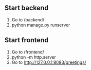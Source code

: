 ## Start backend ##
1) Go to /backend/
2) python manage.py runserver


## Start frontend ##
1) Go to /frontend/
2) python -m http.server
3) Go to http://127.0.0.1:8083/greetings/
